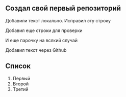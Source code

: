## Создал свой первый репозиторий

Добавили текст локально. Исправил эту строку

Добавил еще строки для проверки


И еще парочку на всякий случай

Добавил текст через Github

## Список
1. Первый
2. Второй
3. Третий



